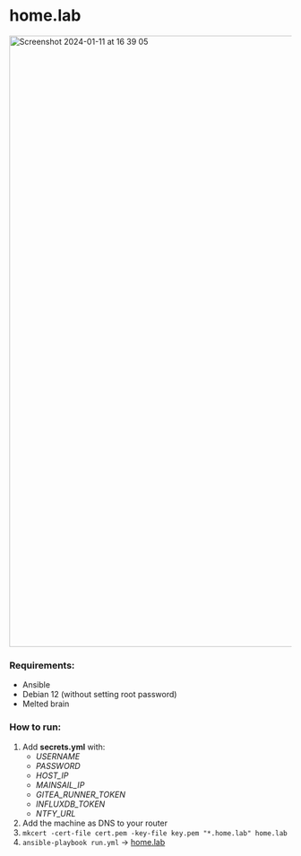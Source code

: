 # home.lab

<img width="1091" alt="Screenshot 2024-01-11 at 16 39 05" src="https://github.com/imserhii/homelab/assets/4532683/8ee1f817-8a80-45fd-932b-8d3fcdb7c17c">

### Requirements:
- Ansible
- Debian 12 (without setting root password)
- Melted brain

### How to run:
1. Add **secrets.yml** with:
    - *USERNAME*
    - *PASSWORD*
    - *HOST_IP*
    - *MAINSAIL_IP*
    - *GITEA_RUNNER_TOKEN*
    - *INFLUXDB_TOKEN*
    - *NTFY_URL*
2. Add the machine as DNS to your router
3. `mkcert -cert-file cert.pem -key-file key.pem "*.home.lab" home.lab`
4. `ansible-playbook run.yml` → [home.lab](http://home.lab)
